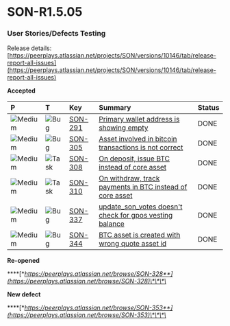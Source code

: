 # SON-R1.5.05

### **User Stories/Defects Testing** <a id="SON-FEB18-FEB28-Peerplays-Release0.3Build2-UserStories/DefectsTesting"></a>

Release details: [https://peerplays.atlassian.net/projects/SON/versions/10146/tab/release-report-all-issues](https://peerplays.atlassian.net/projects/SON/versions/10146/tab/release-report-all-issues)

**Accepted**

| P | T | Key | Summary | Status |
| :--- | :--- | :--- | :--- | :--- |
| ![Medium](https://peerplays.atlassian.net/images/icons/priorities/medium.svg) | ![Bug](https://peerplays.atlassian.net/secure/viewavatar?size=medium&avatarId=10303&avatarType=issuetype) | [SON-291](https://peerplays.atlassian.net/browse/SON-291) | [Primary wallet address is showing empty](https://peerplays.atlassian.net/browse/SON-291) | DONE |
| ![Medium](https://peerplays.atlassian.net/images/icons/priorities/medium.svg) | ![Bug](https://peerplays.atlassian.net/secure/viewavatar?size=medium&avatarId=10303&avatarType=issuetype) | [SON-305](https://peerplays.atlassian.net/browse/SON-305) | [Asset involved in bitcoin transactions is not correct](https://peerplays.atlassian.net/browse/SON-305) | DONE |
| ![Medium](https://peerplays.atlassian.net/images/icons/priorities/medium.svg) | ![Task](https://peerplays.atlassian.net/secure/viewavatar?size=medium&avatarId=10318&avatarType=issuetype) | [SON-308](https://peerplays.atlassian.net/browse/SON-308) | [On deposit, issue BTC instead of core asset](https://peerplays.atlassian.net/browse/SON-308) | DONE |
| ![Medium](https://peerplays.atlassian.net/images/icons/priorities/medium.svg) | ![Task](https://peerplays.atlassian.net/secure/viewavatar?size=medium&avatarId=10318&avatarType=issuetype) | [SON-310](https://peerplays.atlassian.net/browse/SON-310) | [On withdraw, track payments in BTC instead of core asset](https://peerplays.atlassian.net/browse/SON-310) | DONE |
| ![Medium](https://peerplays.atlassian.net/images/icons/priorities/medium.svg) | ![Bug](https://peerplays.atlassian.net/secure/viewavatar?size=medium&avatarId=10303&avatarType=issuetype) | [SON-337](https://peerplays.atlassian.net/browse/SON-337) | [update\_son\_votes doesn't check for gpos vesting balance](https://peerplays.atlassian.net/browse/SON-337) | DONE |
| ![Medium](https://peerplays.atlassian.net/images/icons/priorities/medium.svg) | ![Bug](https://peerplays.atlassian.net/secure/viewavatar?size=medium&avatarId=10303&avatarType=issuetype) | [SON-344](https://peerplays.atlassian.net/browse/SON-344) | [BTC asset is created with wrong quote asset id](https://peerplays.atlassian.net/browse/SON-344) | DONE |

**Re-opened**

\*\*\*\*[**https://peerplays.atlassian.net/browse/SON-328**](https://peerplays.atlassian.net/browse/SON-328)\*\*\*\*

**New defect**

\*\*\*\*[**https://peerplays.atlassian.net/browse/SON-353**](https://peerplays.atlassian.net/browse/SON-353)\*\*\*\*

